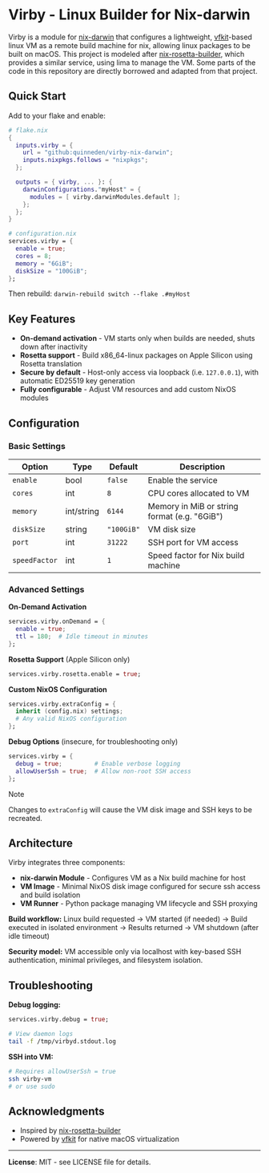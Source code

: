 # Virby - Linux Builder for Nix-darwin

Virby is a module for [nix-darwin](https://github.com/nix-darwin/nix-darwin) that configures a lightweight, [vfkit](https://github.com/crc-org/vfkit)-based linux VM as a remote build machine for nix, allowing linux packages to be built on macOS. This project is modeled after [nix-rosetta-builder](https://github.com/cpick/nix-rosetta-builder), which provides a similar service, using lima to manage the VM. Some parts of the code in this repository are directly borrowed and adapted from that project.

## Quick Start

Add to your flake and enable:

```nix
# flake.nix
{
  inputs.virby = {
    url = "github:quinneden/virby-nix-darwin";
    inputs.nixpkgs.follows = "nixpkgs";
  };

  outputs = { virby, ... }: {
    darwinConfigurations."myHost" = {
      modules = [ virby.darwinModules.default ];
    };
  };
}
```

```nix
# configuration.nix
services.virby = {
  enable = true;
  cores = 8;
  memory = "6GiB";
  diskSize = "100GiB";
};
```

Then rebuild: `darwin-rebuild switch --flake .#myHost`

## Key Features

- **On-demand activation** - VM starts only when builds are needed, shuts down after inactivity
- **Rosetta support** - Build x86_64-linux packages on Apple Silicon using Rosetta translation
- **Secure by default** - Host-only access via loopback (i.e. `127.0.0.1`), with automatic ED25519 key generation
- **Fully configurable** - Adjust VM resources and add custom NixOS modules

## Configuration

### Basic Settings

| Option | Type | Default | Description |
|--------|------|---------|-------------|
| `enable` | bool | `false` | Enable the service |
| `cores` | int | `8` | CPU cores allocated to VM |
| `memory` | int/string | `6144` | Memory in MiB or string format (e.g. "6GiB") |
| `diskSize` | string | `"100GiB"` | VM disk size |
| `port` | int | `31222` | SSH port for VM access |
| `speedFactor` | int | `1` | Speed factor for Nix build machine |

### Advanced Settings

**On-Demand Activation**
```nix
services.virby.onDemand = {
  enable = true;
  ttl = 180;  # Idle timeout in minutes
};
```

**Rosetta Support** (Apple Silicon only)
```nix
services.virby.rosetta.enable = true;
```

**Custom NixOS Configuration**
```nix
services.virby.extraConfig = {
  inherit (config.nix) settings;
  # Any valid NixOS configuration
};
```

**Debug Options** (insecure, for troubleshooting only)
```nix
services.virby = {
  debug = true;         # Enable verbose logging
  allowUserSsh = true;  # Allow non-root SSH access
};
```

> [!Note]
> Changes to `extraConfig` will cause the VM disk image and SSH keys to be recreated.

## Architecture

Virby integrates three components:

- **nix-darwin Module** - Configures VM as a Nix build machine for host
- **VM Image** - Minimal NixOS disk image configured for secure ssh access and build isolation
- **VM Runner** - Python package managing VM lifecycle and SSH proxying

**Build workflow:** Linux build requested → VM started (if needed) → Build executed in isolated environment → Results returned → VM shutdown (after idle timeout)

**Security model:** VM accessible only via localhost with key-based SSH authentication, minimal privileges, and filesystem isolation.

## Troubleshooting

**Debug logging:**
```nix
services.virby.debug = true;
```

```bash
# View daemon logs
tail -f /tmp/virbyd.stdout.log
```

**SSH into VM:**
```bash
# Requires allowUserSsh = true
ssh virby-vm
# or use sudo
```

## Acknowledgments

- Inspired by [nix-rosetta-builder](https://github.com/cpick/nix-rosetta-builder)
- Powered by [vfkit](https://github.com/crc-org/vfkit) for native macOS virtualization

---

**License**: MIT - see LICENSE file for details.
